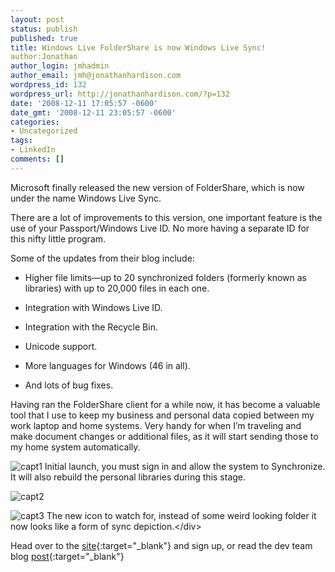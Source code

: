 ```yaml
---
layout: post
status: publish
published: true
title: Windows Live FolderShare is now Windows Live Sync!
author:Jonathan
author_login: jmhadmin
author_email: jmh@jonathanhardison.com
wordpress_id: 132
wordpress_url: http://jonathanhardison.com/?p=132
date: '2008-12-11 17:05:57 -0600'
date_gmt: '2008-12-11 23:05:57 -0600'
categories:
- Uncategorized
tags:
- LinkedIn
comments: []
---
```

Microsoft finally released the new version of FolderShare, which is now under the name Windows Live Sync.

There are a lot of improvements to this version, one important feature is the use of your Passport/Windows Live ID. No more having a separate ID for this nifty little program.

Some of the updates from their blog include:

  * Higher file limits—up to 20 synchronized folders (formerly known as libraries) with up to 20,000 files in each one.

  * Integration with Windows Live ID.

  * Integration with the Recycle Bin.

  * Unicode support.

  * More languages for Windows (46 in all).

  * And lots of bug fixes.

 Having ran the FolderShare client for a while now, it has become a valuable tool that I use to keep my business and personal data copied between my work laptop and home systems. Very handy for when I’m traveling and make document changes or additional files, as it will start sending those to my home system automatically.

![capt1]({{site.base}}/imagecontent/2008/12/capture1.jpg)
Initial launch, you must sign in and allow the system to Synchronize. It will also rebuild the personal libraries during this stage.

![capt2]({{site.base}}/imagecontent/2008/12/capture2.jpg)

![capt3]({{site.base}}/imagecontent/2008/12/capture3.jpg)
 The new icon to watch for, instead of some weird looking folder it now looks like a form of sync depiction.&lt;/div&gt;

Head over to the [site](http://sync.live.com){:target="_blank"} and sign up, or read the dev team blog [post](http://windowslivesync.spaces.live.com/default.aspx?sa=98883){:target="_blank"}
